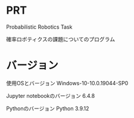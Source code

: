 # PRT
Probabilistic Robotics Task

確率ロボティクスの課題についてのプログラム

# バージョン
使用OSとバージョン
Windows-10-10.0.19044-SP0

Jupyter notebookのバージョン
6.4.8

Pythonのバージョン
Python 3.9.12
